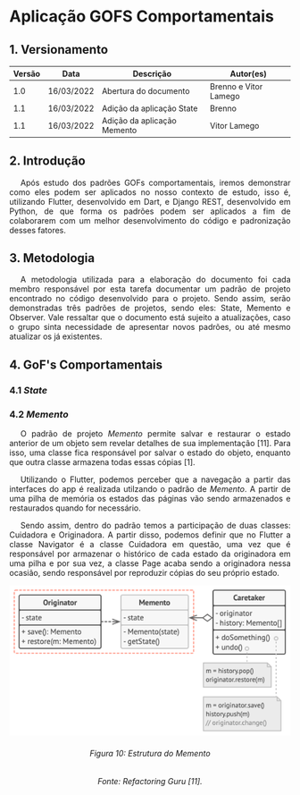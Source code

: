 # Aplicação GOFS Comportamentais

## 1. Versionamento

| Versão | Data       | Descrição                                  | Autor(es)                 |
| ------ | ---------- | ------------------------------------------ | ------------------------- |
| 1.0    | 16/03/2022 | Abertura do documento                      | Brenno e Vitor Lamego     |
| 1.1    | 16/03/2022 | Adição da aplicação State                  | Brenno                    |
| 1.1    | 16/03/2022 | Adição da aplicação Memento                | Vitor Lamego              |


## 2. Introdução

<p align="justify" style="text-indent: 20px">Após estudo dos padrões GOFs comportamentais, iremos demonstrar como eles podem ser aplicados no nosso contexto de estudo, isso é, utilizando Flutter, desenvolvido em Dart, e Django REST, desenvolvido em Python, de que forma os padrões podem ser aplicados a fim de colaborarem com um melhor desenvolvimento do código e padronização desses fatores.</p>

## 3. Metodologia

<p align="justify" style="text-indent: 20px">A metodologia utilizada para a elaboração do documento foi cada membro responsável por esta tarefa documentar um padrão de projeto encontrado no código desenvolvido para o projeto. Sendo assim, serão demonstradas três padrões de projetos, sendo eles: State, Memento e Observer. Vale ressaltar que o documento está sujeito a atualizações, caso o grupo sinta necessidade de apresentar novos padrões, ou até mesmo atualizar os já existentes.</p>

## 4. GoF's Comportamentais

### 4.1 <i>State</i>

### 4.2 <i>Memento</i>

<p align="justify" style="text-indent: 20px">O padrão de projeto <i>Memento</i> permite salvar e restaurar o estado anterior de um objeto sem revelar detalhes de sua implementação [11]. Para isso, uma classe fica responsável por salvar o estado do objeto, enquanto que outra classe armazena todas essas cópias [1].</p>

<p align="justify" style="text-indent: 20px">Utilizando o Flutter, podemos perceber que a navegação a partir das interfaces do app é realizada utilzando o padrão de <i>Memento</i>. A partir de uma pilha de memória os estados das páginas vão sendo armazenados e restaurados quando for necessário.</p>

<p align="justify" style="text-indent: 20px">Sendo assim, dentro do padrão temos a participação de duas classes: Cuidadora e Originadora. A partir disso, podemos definir que no Flutter a classe Navigator é a classe Cuidadora em questão, uma vez que é responsável por armazenar o histórico de cada estado da originadora em uma pilha e por sua vez, a classe Page acaba sendo a originadora nessa ocasião, sendo responsável por reproduzir cópias do seu próprio estado.</p>

<center>
<img src="../../../assets/padroes_projetos/memento.png" class="zoom"> 
<h6>Figura 10: Estrutura do Memento</h6>
<h6>Fonte: Refactoring Guru [11].</h6>
</center>
